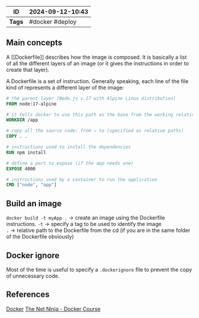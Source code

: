 
| ID       | 2024-09-12-10:43 |
| -------- | ---------------- |
| **Tags** | #docker #deploy  |
## Main concepts

A [[Dockerfile]] describes how the image is composed.
It is basically a list of all the different layers of an image (or it gives the instructions in order to create that layer). 

A Dockerfile is a set of instruction. Generally speaking, each line of the file kind of represents a different layer of the image:

```Dockerfile
# the parent layer (Node.js v.17 with Alpine Linux distribution)
FROM node:17-alpine

# it tells docker to use this path as the base from the working relative path
WORKDIR /app

# copy all the source code: from → to (specified as relative paths)
COPY . .

# instructions used to install the dependencies
RUN npm install

# define a port to expose (if the app needs one)
EXPOSE 4000

# instructions used by a container to run the application
CMD ["node", "app"]
```

## Build an image

`docker build -t myApp .`  → create an image using the Dockerfile instructions. 
`-t` → specify a tag to be used to identify the image  
`.` → relative path to the Dockerfile from the cd (if you are in the same folder of the Dockerfile obviously)

## Docker ignore

Most of the time is useful to specify a `.dockerignore` file to prevent the copy of unnecessary code.

## References
[Docker](https://www.docker.com/resources/what-container/)
[The Net Ninja - Docker Course](https://www.youtube.com/watch?v=31ieHmcTUOk&list=PL4cUxeGkcC9hxjeEtdHFNYMtCpjNBm3h7)
